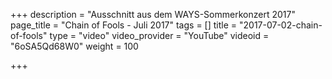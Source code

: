 +++
description = "Ausschnitt aus dem WAYS-Sommerkonzert 2017"
page_title = "Chain of Fools - Juli 2017"
tags = []
title = "2017-07-02-chain-of-fools"
type = "video"
video_provider = "YouTube"
videoid = "6oSA5Qd68W0"
weight = 100

+++
